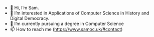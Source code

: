 - 👋 Hi, I’m Sam.
- 👀 I’m interested in Applications of Computer Science in History and Digital Democracy.
- 🌱 I’m currently pursuing a degree in Computer Science
- 📫 How to reach me (https://www.samoc.uk/#contact)

<!---
SJO-C/SJO-C is a ✨ special ✨ repository because its `README.md` (this file) appears on your GitHub profile.
You can click the Preview link to take a look at your changes.
--->
